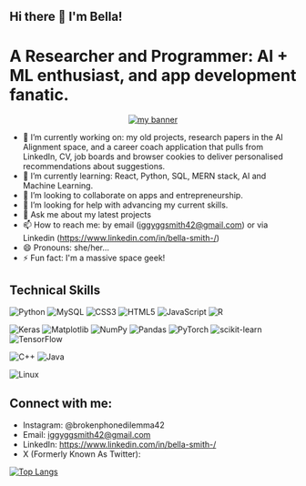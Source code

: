 ## Hi there 👋 I'm Bella! 
# A Researcher and Programmer: AI + ML enthusiast, and app development fanatic. 

<p align="center">
  <a href = "https://iggyggsmith42.wixsite.com/photographyntings" target="_blank" rel="noreferrer"><img src=img src = https://www.canva.com/design/DAGT8AZxc4I/yUV4DbbcsHdsyk2KYbdSJA/view" alt="my banner"></a>
</p>

- 🔭 I’m currently working on: my old projects, research papers in the AI Alignment space, and a career coach application that pulls from LinkedIn, CV, job boards and browser cookies to deliver personalised recommendations about suggestions. 
- 🌱 I’m currently learning: React, Python, SQL, MERN stack, AI and Machine Learning.
- 👯 I’m looking to collaborate on apps and entrepreneurship.
- 🤔 I’m looking for help with advancing my current skills.
- 💬 Ask me about my latest projects
- 📫 How to reach me: by email (iggyggsmith42@gmail.com) or via Linkedin (https://www.linkedin.com/in/bella-smith-/)
- 😄 Pronouns: she/her...
- ⚡ Fun fact: I'm a massive space geek!

## Technical Skills
![Python](https://img.shields.io/badge/python-3670A0?style=for-the-badge&logo=python&logoColor=ffdd54)
![MySQL](https://img.shields.io/badge/mysql-4479A1.svg?style=for-the-badge&logo=mysql&logoColor=white)
![CSS3](https://img.shields.io/badge/css3-%231572B6.svg?style=for-the-badge&logo=css3&logoColor=white)
![HTML5](https://img.shields.io/badge/html5-%23E34F26.svg?style=for-the-badge&logo=html5&logoColor=white)
![JavaScript](https://img.shields.io/badge/javascript-%23323330.svg?style=for-the-badge&logo=javascript&logoColor=%23F7DF1E)
![R](https://img.shields.io/badge/r-%23276DC3.svg?style=for-the-badge&logo=r&logoColor=white)

![Keras](https://img.shields.io/badge/Keras-%23D00000.svg?style=for-the-badge&logo=Keras&logoColor=white)
![Matplotlib](https://img.shields.io/badge/Matplotlib-%23ffffff.svg?style=for-the-badge&logo=Matplotlib&logoColor=black)
![NumPy](https://img.shields.io/badge/numpy-%23013243.svg?style=for-the-badge&logo=numpy&logoColor=white)
![Pandas](https://img.shields.io/badge/pandas-%23150458.svg?style=for-the-badge&logo=pandas&logoColor=white)
![PyTorch](https://img.shields.io/badge/PyTorch-%23EE4C2C.svg?style=for-the-badge&logo=PyTorch&logoColor=white)
![scikit-learn](https://img.shields.io/badge/scikit--learn-%23F7931E.svg?style=for-the-badge&logo=scikit-learn&logoColor=white)
![TensorFlow](https://img.shields.io/badge/TensorFlow-%23FF6F00.svg?style=for-the-badge&logo=TensorFlow&logoColor=white)

![C++](https://img.shields.io/badge/c++-%2300599C.svg?style=for-the-badge&logo=c%2B%2B&logoColor=white)
![Java](https://img.shields.io/badge/java-%23ED8B00.svg?style=for-the-badge&logo=openjdk&logoColor=white)


![Linux](https://img.shields.io/badge/Linux-FCC624?style=for-the-badge&logo=linux&logoColor=black)


## Connect with me:
- Instagram: @brokenphonedilemma42
- Email: iggyggsmith42@gmail.com
- LinkedIn: https://www.linkedin.com/in/bella-smith-/
- X (Formerly Known As Twitter): 

[![Top Langs](https://github-readme-stats.vercel.app/api/top-langs/?username=bgsbgsbgs42&layout=compact)](https://github.com/bgsbgsbgs42)
